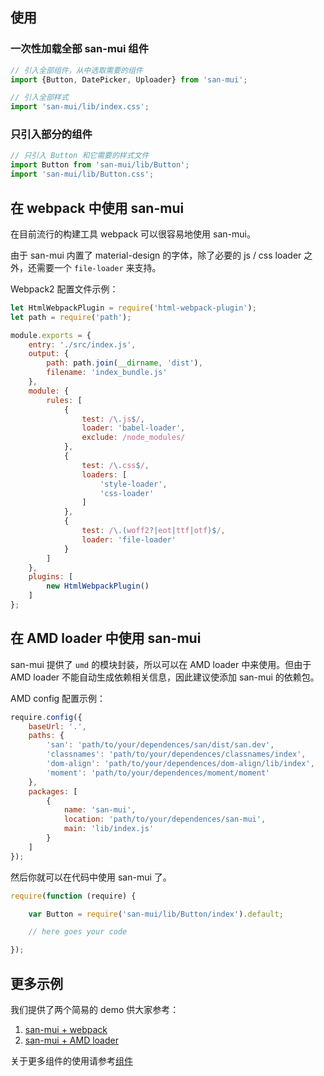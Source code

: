 ## 使用

### 一次性加载全部 san-mui 组件

```js
// 引入全部组件，从中选取需要的组件
import {Button, DatePicker, Uploader} from 'san-mui';

// 引入全部样式
import 'san-mui/lib/index.css';
```

### 只引入部分的组件

```js
// 只引入 Button 和它需要的样式文件
import Button from 'san-mui/lib/Button';
import 'san-mui/lib/Button.css';
```

## 在 webpack 中使用 san-mui

在目前流行的构建工具 webpack 可以很容易地使用 san-mui。

由于 san-mui 内置了 material-design 的字体，除了必要的 js / css loader 之外，还需要一个 `file-loader` 来支持。

Webpack2 配置文件示例：

```js
let HtmlWebpackPlugin = require('html-webpack-plugin');
let path = require('path');

module.exports = {
    entry: './src/index.js',
    output: {
        path: path.join(__dirname, 'dist'),
        filename: 'index_bundle.js'
    },
    module: {
        rules: [
            {
                test: /\.js$/,
                loader: 'babel-loader',
                exclude: /node_modules/
            },
            {
                test: /\.css$/,
                loaders: [
                    'style-loader',
                    'css-loader'
                ]
            },
            {
                test: /\.(woff2?|eot|ttf|otf)$/,
                loader: 'file-loader'
            }
        ]
    },
    plugins: [
        new HtmlWebpackPlugin()
    ]
};
```

## 在 AMD loader 中使用 san-mui

san-mui 提供了 `umd` 的模块封装，所以可以在 AMD loader 中来使用。但由于 AMD loader 不能自动生成依赖相关信息，因此建议使添加 san-mui 的依赖包。

AMD config 配置示例：

```js
require.config({
    baseUrl: '.',
    paths: {
        'san': 'path/to/your/dependences/san/dist/san.dev',
        'classnames': 'path/to/your/dependences/classnames/index',
        'dom-align': 'path/to/your/dependences/dom-align/lib/index',
        'moment': 'path/to/your/dependences/moment/moment'
    },
    packages: [
        {
            name: 'san-mui',
            location: 'path/to/your/dependences/san-mui',
            main: 'lib/index.js'
        }
    ]
});
```

然后你就可以在代码中使用 san-mui 了。

```js
require(function (require) {

    var Button = require('san-mui/lib/Button/index').default;

    // here goes your code

});
```


## 更多示例

我们提供了两个简易的 demo 供大家参考：

1. [san-mui + webpack](https://github.com/jinzhubaofu/san-mui-examples/tree/master/san-mui-with-amd)
2. [san-mui + AMD loader](https://github.com/jinzhubaofu/san-mui-examples/tree/master/san-mui-with-webpack)

关于更多组件的使用请参考[组件](#/components/AppBar)
